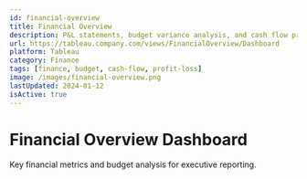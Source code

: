 ```yaml
---
id: financial-overview
title: Financial Overview
description: P&L statements, budget variance analysis, and cash flow projections
url: https://tableau.company.com/views/FinancialOverview/Dashboard
platform: Tableau
category: Finance
tags: [finance, budget, cash-flow, profit-loss]
image: /images/financial-overview.png
lastUpdated: 2024-01-12
isActive: true
---
```


# Financial Overview Dashboard

Key financial metrics and budget analysis for executive reporting.

